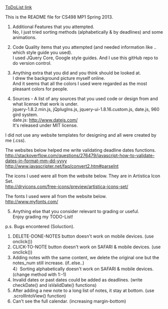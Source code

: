 [ToDoList link](http://web.engr.illinois.edu/~zhang349/TODO-List/)

This is the README file for CS498 MP1 Spring 2013.  

1) Additional Features that you attempted.  
No, I just tried sorting methods (alphabetically & by deadlines) and some animations.  

2) Code Quality items that you attempted (and needed information like .. which style guide you used).  
I used JQuery Core, Google style guides. And I use this gitHub repo to do version control.  

3) Anything extra that you did and you think should be looked at.  
I drew the background picture myself online.  
And it seems that all the colors I used were regarded as the most pleasant colors for people.  

4) Sources - A list of any sources that you used code or design from and what license that work is under.  
jquery-1.8.2.min.js, jQplugIns.js, jquery-ui-1.8.16.custom.js, date.js, 960 gird system.  
date.js: http://www.datejs.com/   
It's released under MIT license.  

I did not use any website templates for designing and all were created by me (.css).  

The websites below helped me write validating deadline dates functions.  
http://stackoverflow.com/questions/276479/javascript-how-to-validate-dates-in-format-mm-dd-yyyy  
http://www.javascripter.net/faq/convert2.htm#parseInt  

The icons I used were all from the website below. They are in Artistica Icon Set.  
http://dryicons.com/free-icons/preview/artistica-icons-set/  

The fonts I used were all from the website below.  
http://www.myfonts.com/  

5) Anything else that you consider relevant to grading or useful.  
Enjoy grading my TODO-List!  

p.s. Bugs encontered (Soluction).  
1) DELETE-DONE-NOTES button doesn't work on mobile devices. (use onclick())  
2) CLICK-TO-NOTE button doesn't work on SAFARI & mobile devices. (use onclick())  
3) Adding notes with the same content, we delete the original one but the notes_num still increase. (if..else..)  
4）Sorting alphabetically doesn't work on SAFARI & mobile devices. (change method with 1:-1)  
5) Invalid dates or past dates could be added as deadlines. (write checkDate() and isValidDate() functions)  
6) After adding a new note to a long list of notes, it stay at bottom. (use .scrollIntoView() function)  
7) Can't see the full calendar. (increasing margin-bottom)  

